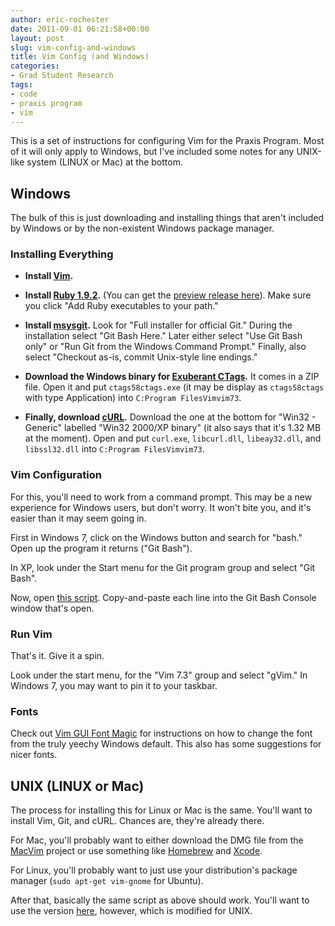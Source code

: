 ```yaml
---
author: eric-rochester
date: 2011-09-01 06:21:58+00:00
layout: post
slug: vim-config-and-windows
title: Vim Config (and Windows)
categories:
- Grad Student Research
tags:
- code
- praxis program
- vim
---
```


This is a set of instructions for configuring Vim for the Praxis Program. Most of it will only apply to Windows, but I've included some notes for any UNIX-like system (LINUX or Mac) at the bottom.



## Windows



The bulk of this is just downloading and installing things that aren't included by Windows or by the non-existent Windows package manager.



### Installing Everything








  * **Install [Vim](http://www.vim.org/download.php).**




  * **Install [Ruby 1.9.2](http://rubyinstaller.org/).** (You can get the [preview release here](http://rubyforge.org/frs/download.php/74977/railsinstaller-2.0.0.exe)). Make sure you click "Add Ruby executables to your path."




  * **Install [msysgit](http://code.google.com/p/msysgit/downloads/list).** Look for "Full installer for official Git." During the installation select "Git Bash Here." Later either select "Use Git Bash only" or "Run Git from the Windows Command Prompt." Finally, also select "Checkout as-is, commit Unix-style line endings."




  * **Download the Windows binary for [Exuberant CTags](http://ctags.sourceforge.net/).** It comes in a ZIP file. Open it and put `ctags58ctags.exe` (it may be display as `ctags58ctags` with type Application) into `C:Program FilesVimvim73`.




  * **Finally, download [cURL](http://curl.haxx.se/download.html).** Download the one at the bottom for "Win32 - Generic" labelled  "Win32 2000/XP binary" (it also says that it's 1.32 MB at the moment). Open and put `curl.exe`, `libcurl.dll`, `libeay32.dll`, and `libssl32.dll` into `C:Program FilesVimvim73`. 







### Vim Configuration



For this, you'll need to work from a command prompt. This may be a new experience for Windows users, but don't worry. It won't bite you, and it's easier than it may seem going in.

First in Windows 7, click on the Windows button and search for "bash." Open up the program it returns ("Git Bash").

In XP, look under the Start menu for the Git program group and select "Git Bash".

Now, open [this script](https://gist.github.com/raw/1166018/install-vimscripts-win.sh). Copy-and-paste each line into the Git Bash Console window that's open.



### Run Vim



That's it. Give it a spin.

Look under the start menu, for the "Vim 7.3" group and select "gVim." In Windows 7, you may want to pin it to your taskbar.



### Fonts



Check out [Vim GUI Font Magic](http://www.scholarslab.org/praxis-program/vim-gui-font-magic/) for instructions on how to change the font from the truly yeechy Windows default. This also has some suggestions for nicer fonts.



## UNIX (LINUX or Mac)



The process for installing this for Linux or Mac is the same. You'll want to install Vim, Git, and cURL. Chances are, they're already there.

For Mac, you'll probably want to either download the DMG file from the [MacVim](http://code.google.com/p/macvim/) project or use something like [Homebrew](http://mxcl.github.com/homebrew/) and [Xcode](http://developer.apple.com/xcode/).

For Linux, you'll probably want to just use your distribution's package manager (`sudo apt-get vim-gnome` for Ubuntu).

After that, basically the same script as above should work. You'll want to use the version [here](https://gist.github.com/raw/1166018/install-vimscripts-unix.sh), however, which is modified for UNIX.
